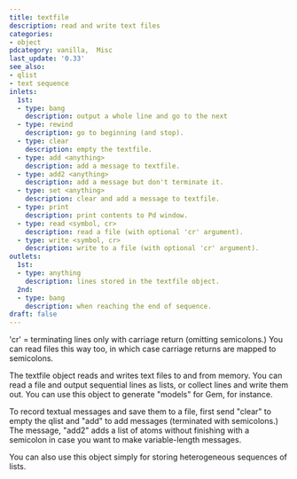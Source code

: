 ```yaml
---
title: textfile
description: read and write text files
categories:
- object
pdcategory: vanilla,  Misc
last_update: '0.33'
see_also:
- qlist
- text sequence
inlets:
  1st:
  - type: bang
    description: output a whole line and go to the next
  - type: rewind
    description: go to beginning (and stop).
  - type: clear
    description: empty the textfile.
  - type: add <anything>
    description: add a message to textfile.
  - type: add2 <anything>
    description: add a message but don't terminate it.
  - type: set <anything>
    description: clear and add a message to textfile.
  - type: print
    description: print contents to Pd window.
  - type: read <symbol, cr>
    description: read a file (with optional 'cr' argument).
  - type: write <symbol, cr>
    description: write to a file (with optional 'cr' argument).
outlets:
  1st:
  - type: anything
    description: lines stored in the textfile object.
  2nd:
  - type: bang
    description: when reaching the end of sequence.
draft: false
---
```

'cr' = terminating lines only with carriage return (omitting semicolons.) You can read files this way too, in which case carriage returns are mapped to semicolons.

The textfile object reads and writes text files to and from memory. You can read a file and output sequential lines as lists, or collect lines and write them out. You can use this object to generate "models" for Gem, for instance.

To record textual messages and save them to a file, first send "clear" to empty the qlist and "add" to add messages (terminated with semicolons.) The message, "add2" adds a list of atoms without finishing with a semicolon in case you want to make variable-length messages.

You can also use this object simply for storing heterogeneous sequences of lists.

